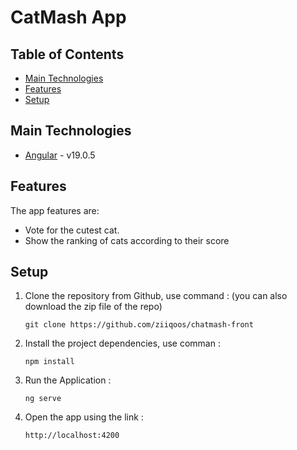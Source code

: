 # CatMash App

## Table of Contents
* [Main Technologies](#main-technologies)
* [Features](#features)
* [Setup](#setup)


## Main Technologies
- [Angular](https://angular.io) - v19.0.5

## Features
The app features are:
 - Vote for the cutest cat.
 - Show the ranking of cats according to their score

## Setup
1. Clone the repository from Github, use command : (you can also download the zip file of the repo)

       git clone https://github.com/ziiqoos/chatmash-front

2. Install the project dependencies, use comman :

       npm install

3. Run the Application : 

       ng serve

4. Open the app using the link : 

       http://localhost:4200

